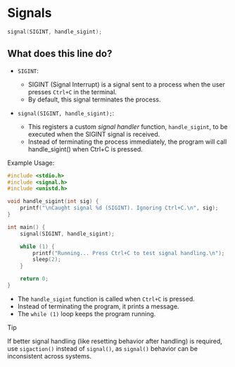 # Signals

```cpp
signal(SIGINT, handle_sigint);
```

## What does this line do?

- `SIGINT`:

  - SIGINT (Signal Interrupt) is a signal sent to a process when the user presses `Ctrl+C` in the terminal.
  - By default, this signal terminates the process.

- `signal(SIGINT, handle_sigint);`:
  - This registers a custom _signal handler_ function, `handle_sigint`, to be executed when the SIGINT signal is received.
  - Instead of terminating the process immediately, the program will call handle_sigint() when Ctrl+C is pressed.

Example Usage:

```cpp
#include <stdio.h>
#include <signal.h>
#include <unistd.h>

void handle_sigint(int sig) {
    printf("\nCaught signal %d (SIGINT). Ignoring Ctrl+C.\n", sig);
}

int main() {
    signal(SIGINT, handle_sigint);

    while (1) {
        printf("Running... Press Ctrl+C to test signal handling.\n");
        sleep(2);
    }

    return 0;
}
```

- The `handle_sigint` function is called when `Ctrl+C` is pressed.
- Instead of terminating the program, it prints a message.
- The `while (1)` loop keeps the program running.

> [!TIP]
> If better signal handling (like resetting behavior after handling) is required, use `sigaction()` instead of `signal()`, as `signal()` behavior can be inconsistent across systems.
